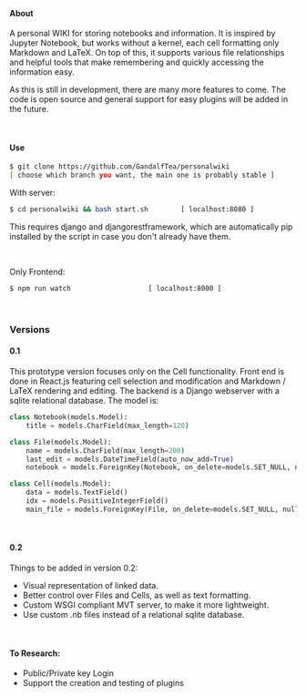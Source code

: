 
&nbsp;

#### About
A personal WIKI for storing notebooks and information. It is inspired by Jupyter Notebook, but works without a kernel, each cell formatting only Markdown and LaTeX. On top of this, it supports various file relationships and helpful tools that make remembering and quickly accessing the information easy. 

As this is still in development, there are many more features to come. The code is open source and general support for easy plugins will be added in the future.

&nbsp;

#### Use

```bash
$ git clone https://github.com/GandalfTea/personalwiki 
[ choose which branch you want, the main one is probably stable ]
```

With server:
```bash
$ cd personalwiki && bash start.sh 		  [ localhost:8080 ]
```
This requires django and djangorestframework, which are automatically
pip installed by the script in case you don't already have them.

&nbsp;


Only Frontend:
```bash
$ npm run watch		 			  [ localhost:8000 ]
```

&nbsp;


### Versions

#### 0.1
This prototype version focuses only on the Cell functionality. Front end is done in React.js featuring cell selection and modification and Markdown / LaTeX rendering and editing. The backend is a Django webserver with a sqlite relational database. The model is:

```python
class Notebook(models.Model):
    title = models.CharField(max_length=120)

class File(models.Model):
    name = models.CharField(max_length=200)
    last_edit = models.DateTimeField(auto_now_add=True)
    notebook = models.ForeignKey(Notebook, on_delete=models.SET_NULL, null=True, blank=True)

class Cell(models.Model):
    data = models.TextField()
    idx = models.PositiveIntegerField()
    main_file = models.ForeignKey(File, on_delete=models.SET_NULL, null=True, blank=True)
```

&nbsp;

#### 0.2
Things to be added in version 0.2:
* Visual representation of linked data.
* Better control over Files and Cells, as well as text formatting.
* Custom WSGI compliant MVT server, to make it more lightweight.
* Use custom .nb files instead of a relational sqlite database.

&nbsp;

#### To Research:

* Public/Private key Login
* Support the creation and testing of plugins
